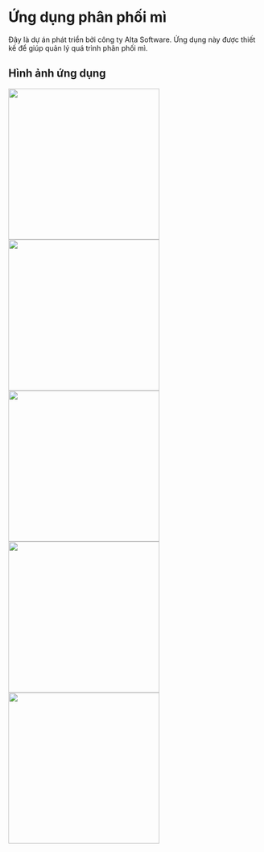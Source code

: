 # Ứng dụng phân phối mì

Đây là dự án phát triển bởi công ty Alta Software. Ứng dụng này được thiết kế để giúp quản lý quá trình phân phối mì.

## Hình ảnh ứng dụng

<img src="https://github.com/thekids1002/Noodle-Distribution/assets/75366637/7de3a0e8-ab5b-4741-988b-250c0f709e36" width="300">
<img src="https://github.com/thekids1002/Noodle-Distribution/assets/75366637/9466e66a-8c25-4e0f-8e69-fca4d28994d1" width="300">
<img src="https://github.com/thekids1002/Noodle-Distribution/assets/75366637/00b47313-669b-4de6-b03e-4df238d850e2" width="300">
<img src="https://github.com/thekids1002/Noodle-Distribution/assets/75366637/dd628c73-ae6b-4be5-b4c1-f693118c2881" width="300">
<img src="https://github.com/thekids1002/Noodle-Distribution/assets/75366637/f5430293-d469-4dc2-a466-65ee40efa4c6" width="300">
